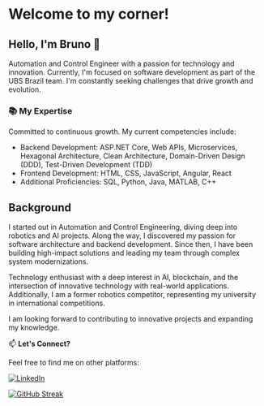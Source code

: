 # Welcome to my corner! 

## Hello, I'm Bruno 👋

Automation and Control Engineer with a passion for technology and innovation. Currently, I'm focused on software development as part of the UBS Brazil team. I'm constantly seeking challenges that drive growth and evolution.

### 📚 **My Expertise**

Committed to continuous growth. My current competencies include:

- Backend Development: ASP.NET Core, Web APIs, Microservices, Hexagonal Architecture, Clean Architecture, Domain-Driven Design (DDD), Test-Driven Development (TDD)
- Frontend Development: HTML, CSS, JavaScript, Angular, React
- Additional Proficiencies: SQL, Python, Java, MATLAB, C++

## Background

I started out in Automation and Control Engineering, diving deep into robotics and AI projects. Along the way, I discovered my passion for software architecture and backend development. Since then, I have been building high-impact solutions and leading my team through complex system modernizations.

Technology enthusiast with a deep interest in AI, blockchain, and the intersection of innovative technology with real-world applications. Additionally, I am a former robotics competitor, representing my university in international competitions.

I am looking forward to contributing to innovative projects and expanding my knowledge.

📫 **Let's Connect?**

Feel free to find me on other platforms:

[![LinkedIn](https://img.shields.io/badge/LinkedIn-000?style=for-the-badge&logo=linkedin&logoColor=0E76A8)](https://www.linkedin.com/in/brunofreitasv/)

[![GitHub Streak](https://streak-stats.demolab.com/?user=brunofreitasv&theme=bear&background=000&border=30A3DC&dates=FFF)](https://git.io/streak-stats)
